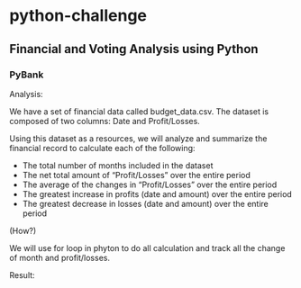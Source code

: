 # python-challenge

## Financial and Voting Analysis using Python

### PyBank

Analysis:

We have a set of financial data called budget_data.csv. The dataset is composed of two columns: Date and Profit/Losses.

Using this dataset as a resources, we will analyze and summarize the financial record to calculate each of the following:
- The total number of months included in the dataset
- The net total amount of “Profit/Losses” over the entire period
- The average of the changes in “Profit/Losses” over the entire period
- The greatest increase in profits (date and amount) over the entire period
- The greatest decrease in losses (date and amount) over the entire period

(How?)

We will use for loop in phyton to do all calculation and track all the change of month and profit/losses.

Result:

